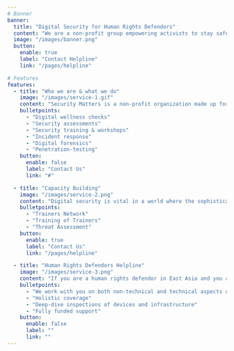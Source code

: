 ```yaml
---
# Banner
banner:
  title: "Digital Security for Human Rights Defendors"
  content: "We are a non-profit group empowering activists to stay safe and resilient while driving social change—because protecting rights starts with protecting those who defend them."
  image: "/images/banner.png"
  button:
    enable: true
    label: "Contact Helpline"
    link: "/pages/helpline"

# Features
features:
  - title: "Who we are & what we do"
    image: "/images/service-1.gif"
    content: "Security Matters is a non-profit organization made up for digital security practitioners & technologists. We provide security needs for human rights defendors from digital wellness to security assessments"
    bulletpoints:
      - "Digital wellness checks"
      - "Security assessments"
      - "Security training & workshops"
      - "Incident response"
      - "Digital forensics"
      - "Penetration-testing"
    button:
      enable: false
      label: "Contact Us"
      link: "#"

  - title: "Capacity Building"
    image: "/images/service-2.png"
    content: "Digital security is vital in a world where the sophistication of threat actors, governments & criminals impose repressive digital attacks. Support for those at risk, is often neglected in civil society. Security Matters (SecM) is established to build digital security capacity for civil society organizations and human rights defenders."
    bulletpoints:
      - "Trainers Network"
      - "Training of Trainers"
      - "Threat Assessment"
    button:
      enable: true
      label: "Contact Us"
      link: "/pages/helpline"

  - title: "Human Rights Defendors Helpline"
    image: "/images/service-3.png"
    content: "If you are a human rights defendor in East Asia and you are worried about a digital threat, we can support you."
    bulletpoints:
      - "We work with you on both non-technical and technical aspects of digital security"
      - "Holistic coverage"
      - "Deep-dive inspections of devices and infrastructure"
      - "Fully funded support"
    button:
      enable: false
      label: ""
      link: ""
---
```

